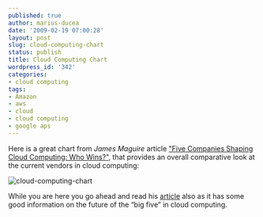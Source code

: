 ```yaml
---
published: true
author: marius-ducea
date: '2009-02-19 07:00:28'
layout: post
slug: cloud-computing-chart
status: publish
title: Cloud Computing Chart
wordpress_id: '342'
categories:
- cloud computing
tags:
- Amazon
- aws
- cloud
- cloud computing
- google aps
---
```


Here is a great chart from _James Maguire_ article ["Five Companies Shaping Cloud Computing: Who Wins?"](http://itmanagement.earthweb.com/entdev/article.php/11070_3798591_6/Five-Companies-Shaping-Cloud-Computing-Who-Wins.htm), that provides an overall comparative look at the current vendors in cloud computing:

![cloud-computing-chart](http://linuxsysadminblog.com/images/2009/02/cloud-computing-chart.jpg)

While you are here you go ahead and read his [article](http://itmanagement.earthweb.com/entdev/article.php/11070_3798591_1/Five-Companies-Shaping-Cloud-Computing-Who-Wins.htm) also as it has some good information on the future of the “big five” in cloud computing.
